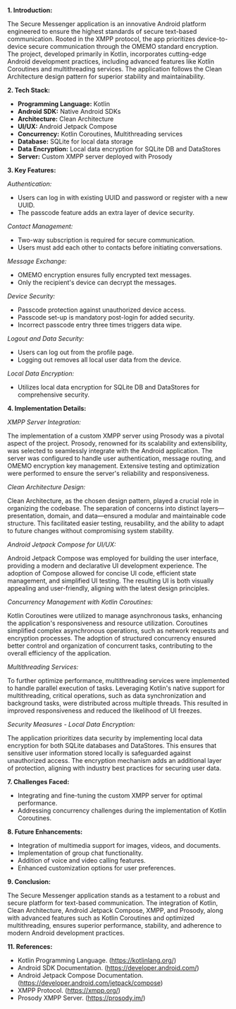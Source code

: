 **1. Introduction:**

The Secure Messenger application is an innovative Android platform engineered to ensure the highest standards of secure text-based communication. Rooted in the XMPP protocol, the app prioritizes device-to-device secure communication through the OMEMO standard encryption. The project, developed primarily in Kotlin, incorporates cutting-edge Android development practices, including advanced features like Kotlin Coroutines and multithreading services. The application follows the Clean Architecture design pattern for superior stability and maintainability.

**2. Tech Stack:**

- **Programming Language:** Kotlin
- **Android SDK:** Native Android SDKs
- **Architecture:** Clean Architecture
- **UI/UX:** Android Jetpack Compose
- **Concurrency:** Kotlin Coroutines, Multithreading services
- **Database:** SQLite for local data storage
- **Data Encryption:** Local data encryption for SQLite DB and DataStores
- **Server:** Custom XMPP server deployed with Prosody

**3. Key Features:**

*Authentication:*
- Users can log in with existing UUID and password or register with a new UUID.
- The passcode feature adds an extra layer of device security.

*Contact Management:*
- Two-way subscription is required for secure communication.
- Users must add each other to contacts before initiating conversations.

*Message Exchange:*
- OMEMO encryption ensures fully encrypted text messages.
- Only the recipient's device can decrypt the messages.

*Device Security:*
- Passcode protection against unauthorized device access.
- Passcode set-up is mandatory post-login for added security.
- Incorrect passcode entry three times triggers data wipe.

*Logout and Data Security:*
- Users can log out from the profile page.
- Logging out removes all local user data from the device.

*Local Data Encryption:*
- Utilizes local data encryption for SQLite DB and DataStores for comprehensive security.

**4. Implementation Details:**

*XMPP Server Integration:*

The implementation of a custom XMPP server using Prosody was a pivotal aspect of the project. Prosody, renowned for its scalability and extensibility, was selected to seamlessly integrate with the Android application. The server was configured to handle user authentication, message routing, and OMEMO encryption key management. Extensive testing and optimization were performed to ensure the server's reliability and responsiveness.

*Clean Architecture Design:*

Clean Architecture, as the chosen design pattern, played a crucial role in organizing the codebase. The separation of concerns into distinct layers—presentation, domain, and data—ensured a modular and maintainable code structure. This facilitated easier testing, reusability, and the ability to adapt to future changes without compromising system stability.

*Android Jetpack Compose for UI/UX:*

Android Jetpack Compose was employed for building the user interface, providing a modern and declarative UI development experience. The adoption of Compose allowed for concise UI code, efficient state management, and simplified UI testing. The resulting UI is both visually appealing and user-friendly, aligning with the latest design principles.

*Concurrency Management with Kotlin Coroutines:*

Kotlin Coroutines were utilized to manage asynchronous tasks, enhancing the application's responsiveness and resource utilization. Coroutines simplified complex asynchronous operations, such as network requests and encryption processes. The adoption of structured concurrency ensured better control and organization of concurrent tasks, contributing to the overall efficiency of the application.

*Multithreading Services:*

To further optimize performance, multithreading services were implemented to handle parallel execution of tasks. Leveraging Kotlin's native support for multithreading, critical operations, such as data synchronization and background tasks, were distributed across multiple threads. This resulted in improved responsiveness and reduced the likelihood of UI freezes.

*Security Measures - Local Data Encryption:*

The application prioritizes data security by implementing local data encryption for both SQLite databases and DataStores. This ensures that sensitive user information stored locally is safeguarded against unauthorized access. The encryption mechanism adds an additional layer of protection, aligning with industry best practices for securing user data.


**7. Challenges Faced:**

- Integrating and fine-tuning the custom XMPP server for optimal performance.
- Addressing concurrency challenges during the implementation of Kotlin Coroutines.

**8. Future Enhancements:**

- Integration of multimedia support for images, videos, and documents.
- Implementation of group chat functionality.
- Addition of voice and video calling features.
- Enhanced customization options for user preferences.

**9. Conclusion:**

The Secure Messenger application stands as a testament to a robust and secure platform for text-based communication. The integration of Kotlin, Clean Architecture, Android Jetpack Compose, XMPP, and Prosody, along with advanced features such as Kotlin Coroutines and optimized multithreading, ensures superior performance, stability, and adherence to modern Android development practices.

**11. References:**

- Kotlin Programming Language. (https://kotlinlang.org/)
- Android SDK Documentation. (https://developer.android.com/)
- Android Jetpack Compose Documentation. (https://developer.android.com/jetpack/compose)
- XMPP Protocol. (https://xmpp.org/)
- Prosody XMPP Server. (https://prosody.im/)
